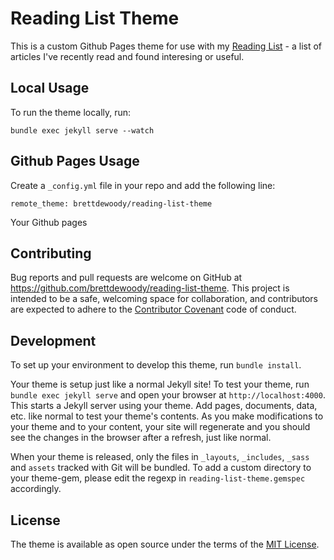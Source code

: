 # Reading List Theme

This is a custom Github Pages theme for use with my [Reading List](https://brettdewoody.github.io/reading-list/) - a list of articles I've recently read and found interesing or useful.

## Local Usage

To run the theme locally, run:

`bundle exec jekyll serve --watch`

## Github Pages Usage

Create a `_config.yml` file in your repo and add the following line:

`remote_theme: brettdewoody/reading-list-theme`

Your Github pages

## Contributing

Bug reports and pull requests are welcome on GitHub at https://github.com/brettdewoody/reading-list-theme. This project is intended to be a safe, welcoming space for collaboration, and contributors are expected to adhere to the [Contributor Covenant](http://contributor-covenant.org) code of conduct.

## Development

To set up your environment to develop this theme, run `bundle install`.

Your theme is setup just like a normal Jekyll site! To test your theme, run `bundle exec jekyll serve` and open your browser at `http://localhost:4000`. This starts a Jekyll server using your theme. Add pages, documents, data, etc. like normal to test your theme's contents. As you make modifications to your theme and to your content, your site will regenerate and you should see the changes in the browser after a refresh, just like normal.

When your theme is released, only the files in `_layouts`, `_includes`, `_sass` and `assets` tracked with Git will be bundled.
To add a custom directory to your theme-gem, please edit the regexp in `reading-list-theme.gemspec` accordingly.

## License

The theme is available as open source under the terms of the [MIT License](https://opensource.org/licenses/MIT).

